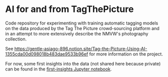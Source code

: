 # AI for and from TagThePicture 

Code repository for experimenting with training automatic tagging models on the data produced by the Tag The Picture crowd-sourcing platform and in an attempt to more extensively describe the NMVW's photography collection.

See https://gentle-asiago-896.notion.site/Tag-the-Picture-Using-AI-1355cda00d098018b483dae9533b96ef for more information on the project.

For now, some first insights into the data (not shared here because private) can be found in the [first-insights Jupyter notebook](./data/first-insights.ipynb).
